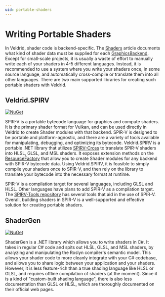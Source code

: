 ```yaml
---
uid: portable-shaders
---
```


# Writing Portable Shaders

In Veldrid, shader code is backend-specific. The [Shaders](xref:shaders-and-resources) article documents what kind of shader data must be supplied for each [GraphicsBackend](xref:Veldrid.GraphicsBackend). Except for small-scale projects, it is usually a waste of effort to manually write each of your shaders in 4-5 different languages. Instead, it is recommended to use a system where you write your shaders once, in some source language, and automatically cross-compile or translate them into all other languages. There are two main supported libraries for creating such portable shaders with Veldrid.

## Veldrid.SPIRV

[![NuGet](https://img.shields.io/nuget/v/Veldrid.SPIRV.svg)](https://www.nuget.org/packages/Veldrid.SPIRV)

SPIR-V is a portable bytecode language for graphics and compute shaders. It is the primary shader format for Vulkan, and can be used directly in Veldrid to create Shader modules with that backend. SPIR-V is designed to be portable and platform-agnostic, and there are a variety of tools available for manipulating, debugging, and optimizing its bytecode. Veldrid.SPIRV is a portable .NET library that utilizes [SPIRV-Cross](https://github.com/KhronosGroup/SPIRV-Cross) to translate SPIR-V shaders into HLSL, GLSL, and MSL shaders. It exposes extension methods on the [ResourceFactory](xref:Veldrid.ResourceFactory) that allow you to create Shader modules for any backend with SPIR-V bytecode data. Using Veldrid.SPIRV, it is feasible to simply compile your shaders once to SPIR-V, and then rely on the library to translate your bytecode into the necessary format at runtime.

SPIR-V is a compilation target for several languages, including GLSL and HLSL. Other languages have plans to add SPIR-V as a compilation target. The [SPIRV-Tools repository](https://github.com/KhronosGroup/SPIRV-Tools) has several tools that aid in the use of SPIR-V. Overall, building shaders in SPIR-V is a well-supported and effective solution for creating portable shaders.

## ShaderGen

[![NuGet](https://img.shields.io/nuget/v/ShaderGen.svg)](https://www.nuget.org/packages/ShaderGen)

ShaderGen is a .NET library which allows you to write shaders in C#. It takes in regular C# code and spits out HLSL, GLSL, and MSL shaders, by analyzing and manipulating the Roslyn compiler's semantic model. This allows your shader code to more cleanly integrate with your C# codebase, and allows you to share logic between your application and your shaders. However, it is less feature-rich than a true shading language like HLSL or GLSL, and requires offline compilation of shaders (at the moment). Since it is a kind of "custom-built shading language", there is also less documentation than GLSL or HLSL, which are thoroughly documented on their official web pages.